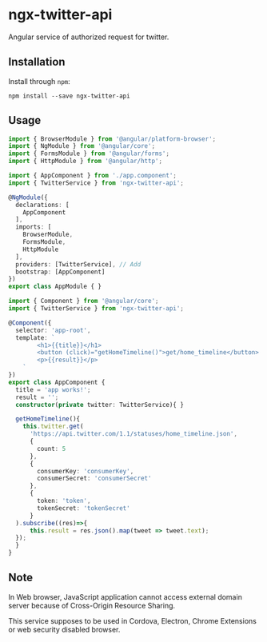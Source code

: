 # ngx-twitter-api
Angular service of authorized request for twitter.

## Installation
Install through `npm`:

`npm install --save ngx-twitter-api`

## Usage
```typescript
import { BrowserModule } from '@angular/platform-browser';
import { NgModule } from '@angular/core';
import { FormsModule } from '@angular/forms';
import { HttpModule } from '@angular/http';

import { AppComponent } from './app.component';
import { TwitterService } from 'ngx-twitter-api';

@NgModule({
  declarations: [
    AppComponent
  ],
  imports: [
    BrowserModule,
    FormsModule,
    HttpModule
  ],
  providers: [TwitterService], // Add
  bootstrap: [AppComponent]
})
export class AppModule { }
```

```typescript
import { Component } from '@angular/core';
import { TwitterService } from 'ngx-twitter-api';

@Component({
  selector: 'app-root',
  template: `
		<h1>{{title}}</h1>
		<button (click)="getHomeTimeline()">get/home_timeline</button>
		<p>{{result}}</p>
	`
})
export class AppComponent {
  title = 'app works!';
  result = '';
  constructor(private twitter: TwitterService){ }

  getHomeTimeline(){
    this.twitter.get(
      'https://api.twitter.com/1.1/statuses/home_timeline.json',
      {
        count: 5
      },
      {
        consumerKey: 'consumerKey',
        consumerSecret: 'consumerSecret'
      },
      {
        token: 'token',
        tokenSecret: 'tokenSecret'
      }
  ).subscribe((res)=>{
      this.result = res.json().map(tweet => tweet.text);
  });
  }
}
```

## Note
In Web browser, JavaScript application cannot access external domain server because of Cross-Origin Resource Sharing.

This service supposes to be used in Cordova, Electron, Chrome Extensions or web security disabled browser.
